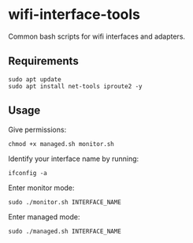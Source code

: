 # wifi-interface-tools
Common bash scripts for wifi interfaces and adapters.


## Requirements
```
sudo apt update
sudo apt install net-tools iproute2 -y
```

## Usage
Give permissions:
```
chmod +x managed.sh monitor.sh
```
Identify your interface name by running:
```
ifconfig -a
```
Enter monitor mode:
```
sudo ./monitor.sh INTERFACE_NAME
```

Enter managed mode:
```
sudo ./managed.sh INTERFACE_NAME
```
